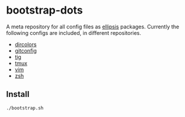 bootstrap-dots
==============

A meta repository for all config files as
[ellipsis](http://github.com/ellipsis/ellipsis) packages.  Currently the
following configs are included, in different repositories.

* [dircolors](../../../dot-dircolors/)
* [gitconfig](../../../dot-gitconfig/)
* [tig](../../../dot-tig)
* [tmux](../../../dot-tmux)
* [vim](../../../dot-vim)
* [zsh](../../../dot-zsh)

Install
-------

```bash
./bootstrap.sh
```
